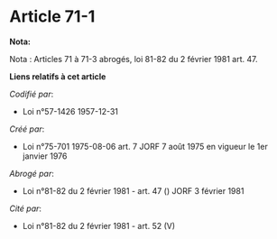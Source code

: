 # Article 71-1

**Nota:**

Nota : Articles 71 à 71-3 abrogés, loi 81-82 du 2 février 1981 art. 47.

**Liens relatifs à cet article**

_Codifié par_:

  - Loi n°57-1426 1957-12-31

_Créé par_:

  - Loi n°75-701 1975-08-06 art. 7 JORF 7 août 1975 en vigueur le 1er janvier 1976

_Abrogé par_:

  - Loi n°81-82 du 2 février 1981 - art. 47 () JORF 3 février 1981

_Cité par_:

  - Loi n°81-82 du 2 février 1981 - art. 52 (V)
